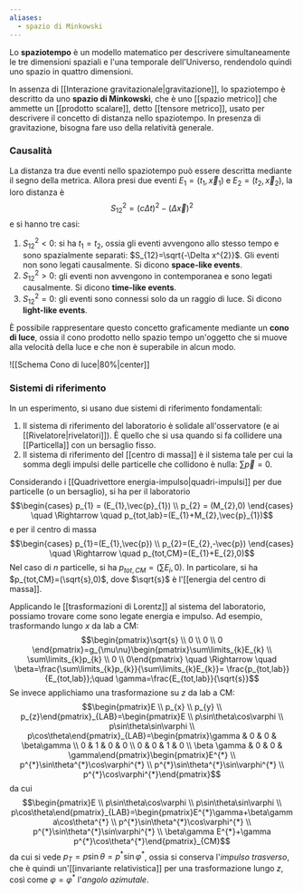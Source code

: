 ```yaml
---
aliases:
  - spazio di Minkowski
---
```

Lo **spaziotempo** è un modello matematico per descrivere simultaneamente le tre dimensioni spaziali e l'una temporale dell'Universo, rendendolo quindi uno spazio in quattro dimensioni.

In assenza di [[Interazione gravitazionale|gravitazione]], lo spaziotempo è descritto da uno **spazio di Minkowski**, che è uno [[spazio metrico]] che ammette un [[prodotto scalare]], detto [[tensore metrico]], usato per descrivere il concetto di distanza nello spaziotempo. In presenza di gravitazione, bisogna fare uso della relatività generale.
### Causalità
La distanza tra due eventi nello spaziotempo può essere descritta mediante il segno della metrica. Allora presi due eventi $E_{1}=(t_{1},\vec{x}_{1})$ e $E_{2}=(t_{2},\vec{x}_{2})$, la loro distanza è
$$S_{12}^{2}=(c\Delta t)^{2}-(\Delta\vec{x})^{2}$$
e si hanno tre casi:
1. $S_{12}^{2}<0$: si ha $t_{1}=t_{2}$, ossia gli eventi avvengono allo stesso tempo e sono spazialmente separati: $S_{12}=\sqrt{-\Delta x^{2}}$. Gli eventi non sono legati causalmente. Si dicono **space-like events**.
2. $S^{2}_{12}>0$: gli eventi non avvengono in contemporanea e sono legati causalmente. Si dicono **time-like events**.
3. $S^{2}_{12}=0$: gli eventi sono connessi solo da un raggio di luce. Si dicono **light-like events**.

È possibile rappresentare questo concetto graficamente mediante un **cono di luce**, ossia il cono prodotto nello spazio tempo un'oggetto che si muove alla velocità della luce e che non è superabile in alcun modo.

![[Schema Cono di luce|80%|center]]
### Sistemi di riferimento
In un esperimento, si usano due sistemi di riferimento fondamentali:
1. Il sistema di riferimento del laboratorio è solidale all'osservatore (e ai [[Rivelatore|rivelatori]]). È quello che si usa quando si fa collidere una [[Particella]] con un bersaglio fisso.
2. Il sistema di riferimento del [[centro di massa]] è il sistema tale per cui la somma degli impulsi delle particelle che collidono è nulla: $\sum\vec{p}=0$.

Considerando i [[Quadrivettore energia-impulso|quadri-impulsi]] per due particelle (o un bersaglio), si ha per il laboratorio
$$\begin{cases}
p_{1} = (E_{1},\vec{p}_{1})  \\
p_{2} = (M_{2},0)
\end{cases} \quad \Rightarrow \quad p_{tot,lab}=(E_{1}+M_{2},\vec{p}_{1})$$
e per il centro di massa
$$\begin{cases}
p_{1}=(E_{1},\vec{p})  \\
p_{2}=(E_{2},-\vec{p})
\end{cases} \quad \Rightarrow \quad p_{tot,CM}=(E_{1}+E_{2},0)$$
Nel caso di $n$ particelle, si ha $p_{tot,CM}=(\sum E_{i},0)$. In particolare, si ha $p_{tot,CM}=(\sqrt{s},0)$, dove $\sqrt{s}$ è l'[[energia del centro di massa]].

Applicando le [[trasformazioni di Lorentz]] al sistema del laboratorio, possiamo trovare come sono legate energia e impulso. Ad esempio, trasformando lungo $x$ da lab a CM:
$$\begin{pmatrix}\sqrt{s} \\ 0 \\ 0 \\ 0 \end{pmatrix}=g_{\mu\nu}\begin{pmatrix}\sum\limits_{k}E_{k} \\ \sum\limits_{k}p_{k} \\ 0 \\ 0\end{pmatrix} \quad \Rightarrow \quad \beta=\frac{\sum\limits_{k}p_{k}}{\sum\limits_{k}E_{k}}= \frac{p_{tot,lab}}{E_{tot,lab}};\quad \gamma=\frac{E_{tot,lab}}{\sqrt{s}}$$
Se invece applichiamo una trasformazione su $z$ da lab a CM:
$$\begin{pmatrix}E \\ p_{x} \\ p_{y} \\ p_{z}\end{pmatrix}_{LAB}=\begin{pmatrix}E \\ p\sin\theta\cos\varphi \\ p\sin\theta\sin\varphi \\ p\cos\theta\end{pmatrix}_{LAB}=\begin{pmatrix}\gamma & 0 & 0 & \beta\gamma \\ 0 & 1 & 0 & 0 \\ 0 & 0 & 1 & 0 \\ \beta \gamma & 0 & 0 & \gamma\end{pmatrix}\begin{pmatrix}E^{*} \\ p^{*}\sin\theta^{*}\cos\varphi^{*} \\ p^{*}\sin\theta^{*}\sin\varphi^{*} \\ p^{*}\cos\varphi^{*}\end{pmatrix}$$
da cui
$$\begin{pmatrix}E \\ p\sin\theta\cos\varphi \\ p\sin\theta\sin\varphi \\ p\cos\theta\end{pmatrix}_{LAB}=\begin{pmatrix}E^{*}\gamma+\beta\gamma\cos\theta^{*} \\ p^{*}\sin\theta^{*}\cos\varphi^{*} \\ p^{*}\sin\theta^{*}\sin\varphi^{*} \\ \beta\gamma E^{*}+\gamma p^{*}\cos\theta^{*}\end{pmatrix}_{CM}$$
da cui si vede $p_{T}=p\sin\theta=p^{*}\sin\varphi^{*}$, ossia si conserva l'*impulso trasverso*, che è quindi un'[[invariante relativistica]] per una trasformazione lungo $z$, così come $\varphi=\varphi^{*}$ l'*angolo azimutale*.